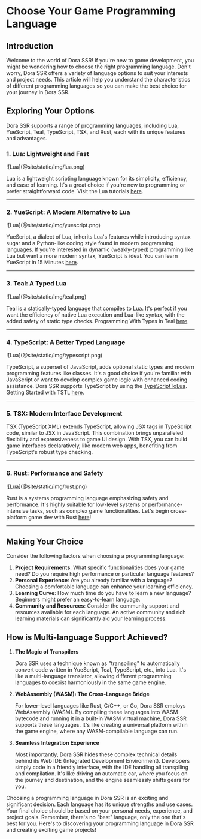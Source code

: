 # Choose Your Game Programming Language

## Introduction

Welcome to the world of Dora SSR! If you're new to game development, you might be wondering how to choose the right programming language. Don't worry, Dora SSR offers a variety of language options to suit your interests and project needs. This article will help you understand the characteristics of different programming languages so you can make the best choice for your journey in Dora SSR.

## Exploring Your Options

Dora SSR supports a range of programming languages, including Lua, YueScript, Teal, TypeScript, TSX, and Rust, each with its unique features and advantages.

### 1. Lua: Lightweight and Fast

<div style={{marginLeft: '30px', width: '120px'}}>
![Lua](@site/static/img/lua.png)
</div>

Lua is a lightweight scripting language known for its simplicity, efficiency, and ease of learning. It's a great choice if you're new to programming or prefer straightforward code. Visit the Lua tutorials [here](https://lua-users.org/wiki/TutorialDirectory).

----

### 2. YueScript: A Modern Alternative to Lua

<div style={{marginLeft: '30px', width: '120px'}}>
![Lua](@site/static/img/yuescript.png)
</div>

YueScript, a dialect of Lua, inherits Lua's features while introducing syntax sugar and a Python-like coding style found in modern programming languages. If you're interested in dynamic (weakly-typed) programming like Lua but want a more modern syntax, YueScript is ideal. You can learn YueScript in 15 Minutes [here](Language%20Tutorial/yuescript-15min).

----

### 3. Teal: A Typed Lua

<div style={{marginLeft: '30px', width: '100px'}}>
![Lua](@site/static/img/teal.png)
</div>

Teal is a statically-typed language that compiles to Lua. It's perfect if you want the efficiency of native Lua execution and Lua-like syntax, with the added safety of static type checks. Programming With Types in Teal [here](Language%20Tutorial/teal-tutorial).

----

### 4. TypeScript: A Better Typed Language

<div style={{marginLeft: '30px', width: '100px'}}>
![Lua](@site/static/img/typescript.png)
</div>

TypeScript, a superset of JavaScript, adds optional static types and modern programming features like classes. It's a good choice if you're familiar with JavaScript or want to develop complex game logic with enhanced coding assistance. Dora SSR supports TypeScript by using the [TypeScriptToLua](https://github.com/TypeScriptToLua/TypeScriptToLua). Getting Started with TSTL [here](Language%20Tutorial/Using%20TypeScript%20in%20Dora/try-tstl).

----

### 5. TSX: Modern Interface Development

TSX (TypeScript XML) extends TypeScript, allowing JSX tags in TypeScript code, similar to JSX in JavaScript. This combination brings unparalleled flexibility and expressiveness to game UI design. With TSX, you can build game interfaces declaratively, like modern web apps, benefiting from TypeScript's robust type checking.

----

### 6. Rust: Performance and Safety

<div style={{marginLeft: '30px', width: '120px'}}>
![Lua](@site/static/img/rust.png)
</div>

Rust is a systems programming language emphasizing safety and performance. It's highly suitable for low-level systems or performance-intensive tasks, such as complex game functionalities. Let's begin cross-platform game dev with Rust [here](../../blog/2024/4/15/rusty-game-dev)!

----

## Making Your Choice

Consider the following factors when choosing a programming language:

1. **Project Requirements**: What specific functionalities does your game need? Do you require high performance or particular language features?
2. **Personal Experience**: Are you already familiar with a language? Choosing a comfortable language can enhance your learning efficiency.
3. **Learning Curve**: How much time do you have to learn a new language? Beginners might prefer an easy-to-learn language.
4. **Community and Resources**: Consider the community support and resources available for each language. An active community and rich learning materials can significantly aid your learning process.

## How is Multi-language Support Achieved?

1. **The Magic of Transpilers**

	Dora SSR uses a technique known as "transpiling" to automatically convert code written in YueScript, Teal, TypeScript, etc., into Lua. It's like a multi-language translator, allowing different programming languages to coexist harmoniously in the same game engine.

2. **WebAssembly (WASM): The Cross-Language Bridge**

	For lower-level languages like Rust, C/C++, or Go, Dora SSR employs WebAssembly (WASM). By compiling these languages into WASM bytecode and running it in a built-in WASM virtual machine, Dora SSR supports these languages. It's like creating a universal platform within the game engine, where any WASM-compilable language can run.

3. **Seamless Integration Experience**

	Most importantly, Dora SSR hides these complex technical details behind its Web IDE (Integrated Development Environment). Developers simply code in a friendly interface, with the IDE handling all transpiling and compilation. It's like driving an automatic car, where you focus on the journey and destination, and the engine seamlessly shifts gears for you.

Choosing a programming language in Dora SSR is an exciting and significant decision. Each language has its unique strengths and use cases. Your final choice should be based on your personal needs, experience, and project goals. Remember, there's no "best" language, only the one that's best for you. Here's to discovering your programming language in Dora SSR and creating exciting game projects!